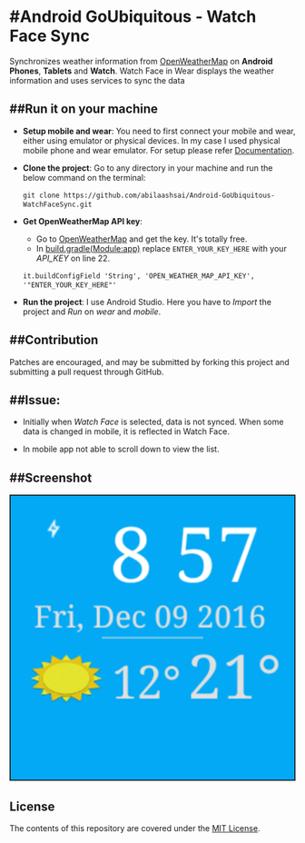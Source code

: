 #Android GoUbiquitous - Watch Face Sync 
===================================

Synchronizes weather information from [OpenWeatherMap](https://openweathermap.org/) on **Android Phones**, **Tablets** and **Watch**. Watch Face in Wear displays the weather information and uses services to sync the data

##Run it on your machine
---------------
- **Setup mobile and wear**:
  You need to first connect your mobile and wear, either using emulator or physical devices.
  In my case I used physical mobile phone and wear emulator. For setup please refer [Documentation](https://developer.android.com/training/wearables/apps/creating.html).

- **Clone the project**:
  Go to any directory in your machine and run the below command on the terminal:
  ```
  git clone https://github.com/abilaashsai/Android-GoUbiquitous-WatchFaceSync.git
  ```
- **Get OpenWeatherMap API key**:
  - Go to [OpenWeatherMap](https://openweathermap.org/) and get the key. It's totally free.
  - In [build.gradle(Module:app)](https://github.com/abilaashsai/Android-GoUbiquitous-WatchFaceSync/blob/5502b3ce0cca2032ef664c12431a0f300ce6bd84/app/build.gradle) replace `ENTER_YOUR_KEY_HERE` with your _API_KEY_ on line 22.
   ```
   it.buildConfigField 'String', 'OPEN_WEATHER_MAP_API_KEY', '"ENTER_YOUR_KEY_HERE"'
   ```

- **Run the project**:
  I use Android Studio. Here you have to _Import_ the project and _Run_ on _wear_ and _mobile_.

##Contribution
-------
Patches are encouraged, and may be submitted by forking this project and
submitting a pull request through GitHub.

##Issue:
-------
- Initially when _Watch Face_ is selected, data is not synced. When some data is changed in mobile, it is reflected in Watch Face.

- In mobile app not able to scroll down to view the list.

##Screenshot
-------
![Watch Face Screenshot](https://github.com/abilaashsai/Android-GoUbiquitous-WatchFaceSync/blob/master/Screen%20Shot%202016-12-09%20at%208.57.43%20PM.png)

License
-------
The contents of this repository are covered under the [MIT License](https://github.com/abilaashsai/Android-GoUbiquitous-WatchFaceSync/blob/master/LICENSE).
